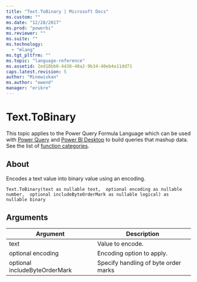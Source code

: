 ```yaml
---
title: "Text.ToBinary | Microsoft Docs"
ms.custom: ""
ms.date: "12/28/2017"
ms.prod: "powerbi"
ms.reviewer: ""
ms.suite: ""
ms.technology: 
  - "mlang"
ms.tgt_pltfrm: ""
ms.topic: "language-reference"
ms.assetid: 2ed18bb0-4438-40a2-9b34-40eb4e11dd71
caps.latest.revision: 5
author: "Minewiskan"
ms.author: "owend"
manager: "erikre"
---
```

# Text.ToBinary
This topic applies to the Power Query Formula Language which can be used with [Power Query](https://support.office.com/article/Introduction-to-Microsoft-Power-Query-for-Excel-6E92E2F4-2079-4E1F-BAD5-89F6269CD605) and [Power BI Desktop](http://go.microsoft.com/fwlink/p/?LinkId=618607) to build queries that mashup data. See the list of [function categories](https://msdn.microsoft.com/en-us/library/mt211003.aspx).  
  
## About  
Encodes a text value into binary value using an encoding.  
  
```  
Text.ToBinary(text as nullable text,  optional encoding as nullable number,  optional includeByteOrderMark as nullable logical) as nullable binary  
```  
  
## Arguments  
  
|Argument|Description|  
|------------|---------------|  
|text|Value to encode.|  
|optional encoding|Encoding option to apply.|  
|optional includeByteOrderMark|Specify handling of byte order marks|  
  
